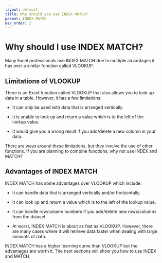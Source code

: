 ```yaml
---
layout: default
title: Why should you use INDEX MATCH?
parent: INDEX MATCH
nav_order: 2
---
```


# Why should I use INDEX MATCH?

Many Excel professionals use INDEX MATCH due to multiple advantages it has over a similar function called VLOOKUP.

## Limitations of VLOOKUP

There is an Excel function called VLOOKUP that also allows you to look up data in a table. However, it has a few limitations:

* It can only be used with data that is arranged vertically.

* It is unable to look up and return a value which is to the left of the lookup value.

* It would give you a wrong result if you add/delete a new column in your data.

There are ways around these limitations, but they involve the use of other functions. If you are planning to combine functions, why not use INDEX and MATCH?

## Advantages of INDEX MATCH

INDEX MATCH has some advantages over VLOOKUP which include:

* It can handle data that is arranged vertically and/or horizontally.

* It can look up and return a value which is to the left of the lookup value.

* It can handle row/column numbers if you add/delete new rows/columns from the dataset.

* At worst, INDEX MATCH is about as fast as VLOOKUP. However, there are many cases where it will retrieve data faster when dealing with large amounts of data.

INDEX MATCH has a higher learning curve than VLOOKUP but the advantages are worth it. The next sections will show you how to use INDEX and MATCH.
